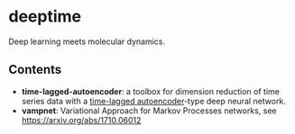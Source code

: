 # deeptime
Deep learning meets molecular dynamics.

## Contents

- **time-lagged-autoencoder**: a toolbox for dimension reduction of time series data with a [time-lagged autoencoder](https://arxiv.org/abs/1710.11239)-type deep neural network.
- **vampnet**: Variational Approach for Markov Processes networks, see https://arxiv.org/abs/1710.06012
